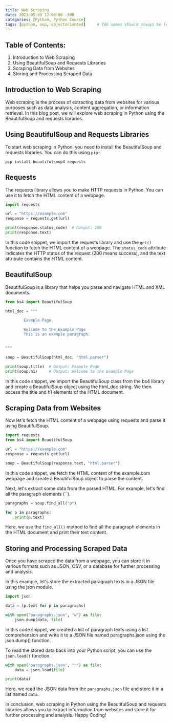```yaml
---
title: Web Scraping
date: 2023-05-09 12:00:00 -500
categories: [Python, Python Course]
tags: [python, oop, objectoriented]     # TAG names should always be lowercase
---
```


## Table of Contents:

1. Introduction to Web Scraping
2. Using BeautifulSoup and Requests Libraries
3. Scraping Data from Websites
4. Storing and Processing Scraped Data

## Introduction to Web Scraping

Web scraping is the process of extracting data from websites for various purposes such as data analysis, content aggregation, or information retrieval. In this blog post, we will explore web scraping in Python using the BeautifulSoup and requests libraries. 

## Using BeautifulSoup and Requests Libraries

To start web scraping in Python, you need to install the BeautifulSoup and requests libraries. You can do this using `pip:`
```console
pip install beautifulsoup4 requests
```
## Requests

The requests library allows you to make HTTP requests in Python. You can use it to fetch the HTML content of a webpage.
```python
import requests

url = "https://example.com"
response = requests.get(url)

print(response.status_code)  # Output: 200
print(response.text)
```
In this code snippet, we import the requests library and use the `get()` function to fetch the HTML content of a webpage. The `status_code` attribute indicates the HTTP status of the request (200 means success), and the text attribute contains the HTML content.

## BeautifulSoup

BeautifulSoup is a library that helps you parse and navigate HTML and XML documents.
```python
from bs4 import BeautifulSoup

html_doc = """

        Example Page

        Welcome to the Example Page
        This is an example paragraph.


"""

soup = BeautifulSoup(html_doc, "html.parser")

print(soup.title)  # Output: Example Page
print(soup.h1)     # Output: Welcome to the Example Page
```
In this code snippet, we import the BeautifulSoup class from the bs4 library and create a BeautifulSoup object using the html_doc string. We then access the title and h1 elements of the HTML document.

## Scraping Data from Websites

Now let's fetch the HTML content of a webpage using requests and parse it using BeautifulSoup.
```python
import requests
from bs4 import BeautifulSoup

url = "https://example.com"
response = requests.get(url)

soup = BeautifulSoup(response.text, "html.parser")
```
In this code snippet, we fetch the HTML content of the example.com webpage and create a BeautifulSoup object to parse the content.

Next, let's extract some data from the parsed HTML. For example, let's find all the paragraph elements (``).
```python
paragraphs = soup.find_all("p")

for p in paragraphs:
    print(p.text)
```
Here, we use the `find_all()` method to find all the paragraph elements in the HTML document and print their text content.

## Storing and Processing Scraped Data

Once you have scraped the data from a webpage, you can store it in various formats such as JSON, CSV, or a database for further processing and analysis.

In this example, let's store the extracted paragraph texts in a JSON file using the json module.
```python
import json

data = [p.text for p in paragraphs]

with open("paragraphs.json", "w") as file:
    json.dump(data, file)
```
In this code snippet, we created a list of paragraph texts using a list comprehension and write it to a JSON file named paragraphs.json using the json.dump() function.

To read the stored data back into your Python script, you can use the `json.load()` function.
```python
with open("paragraphs.json", "r") as file:
    data = json.load(file)

print(data)
```
Here, we read the JSON data from the `paragraphs.json` file and store it in a list named `data`.

In conclusion, web scraping in Python using the BeautifulSoup and requests libraries allows you to extract information from websites and store it for further processing and analysis. Happy Coding!